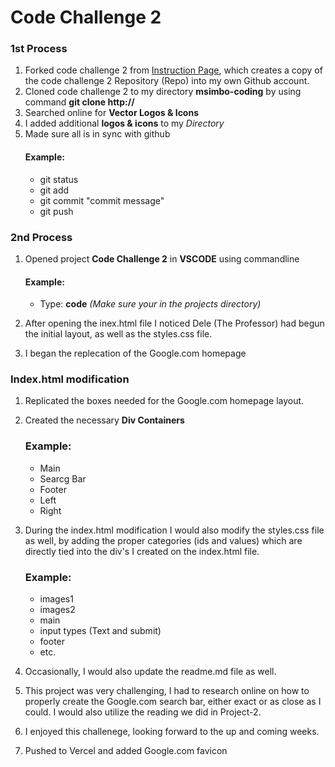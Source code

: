 # Code Challenge 2
### 1st Process
1. Forked code challenge 2 from [Instruction Page](https://github.com/msimbo/code-challenge-2), which creates a copy of the code challenge 2 Repository (Repo) into my own Github account. 
2. Cloned code challenge 2 to my directory **msimbo-coding** by using command **git clone http://**
3. Searched online for **Vector Logos & Icons** 
4. I added additional **logos & icons** to my *Directory*
5. Made sure all is in sync with github
   #### Example:
    * git status 
    * git add 
    * git commit "commit message"
    * git push

### 2nd Process
1. Opened project **Code Challenge 2** in **VSCODE** using commandline
   #### Example:
   * Type: **code** *(Make sure your in the projects directory)*

2. After opening the inex.html file I noticed Dele (The Professor) had begun the initial layout, as well as the styles.css file.
3. I began the replecation of the Google.com homepage

### Index.html modification

1. Replicated the boxes needed for the Google.com homepage layout.
2. Created the necessary **Div Containers** 
   ### Example:
   * Main
   * Searcg Bar
   * Footer
   * Left
   * Right
3. During the index.html modification I would also modify the styles.css file as well, by adding the proper categories (ids and values) which are directly tied into the div's I created on the index.html file.
   ### Example:
   * images1
   * images2
   * main
   * input types (Text and submit)
   * footer
   * etc.

4. Occasionally, I would also update the readme.md file as well.
5. This project was very challenging, I had to research online on how to properly create the Google.com search bar, either exact or as close as I could. I would also utilize the reading we did in Project-2.
6. I enjoyed this challenege, looking forward to the up and coming weeks.
7. Pushed to Vercel and added Google.com favicon   
